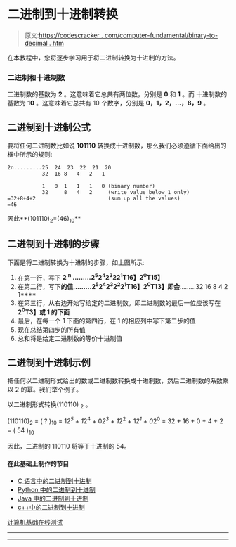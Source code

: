 # 二进制到十进制转换

> 原文:[https://codescracker . com/computer-fundamental/binary-to-decimal . htm](https://codescracker.com/computer-fundamental/binary-to-decimal.htm)

在本教程中，您将逐步学习用于将二进制转换为十进制的方法。

### 二进制和十进制数

二进制数的基数为 **2** 。这意味着它总共有两位数，分别是 **0** 和 **1** 。而 十进制数的基数为 **10** 。这意味着它总共有 10 个数字，分别是 **0，1，2，...，8，9** 。

## 二进制到十进制公式

要将任何二进制数比如说 **101110** 转换成十进制数，那么我们必须遵循下面给出的 框中所示的规则:

```
2n.........25  24  23  22  21  20
           32  16 8   4   2   1

           1   0  1   1   1   0 (binary number)
           32     8   4   2     (write value below 1 only)
=32+8+4+2                       (sum up all the values)
=46
```

因此**(101110)<sub>2</sub>=(46)<sub>10</sub>**

## 二进制到十进制的步骤

下面是将二进制转换为十进制的步骤，如上图所示:

1.  在第一行，写下 **2 <sup>n</sup> .........2<sup>5</sup>2<sup>4</sup>2<sup>3</sup>22<sup>1</sup>T16】2<sup>0</sup>T15】**
2.  在第二行，写下**的值.........2<sup>5</sup>2<sup>4</sup>2<sup>3</sup>2<sup>2</sup>2<sup>1</sup>T16】2<sup>0</sup>T13】即会**.........32 16 8 4 2 1****
3.  在第三行，从右边开始写给定的二进制数。即二进制数的最后一位应该写在**2<sup>0</sup>T3】或 **1** 的下面**
4.  最后，在每一个 1 下面的第四行，在 1 的相应列中写下第二步的值
5.  现在总结第四步的所有值
6.  总和将是给定二进制数的等价十进制值

## 二进制到十进制示例

把任何以二进制形式给出的数或二进制数转换成十进制数，然后二进制数的系数乘以 2 的幂。我们举个例子。

以二进制形式转换(110110) <sub>2</sub> 。

(110110)<sub>2</sub> = ( ? )<sub>10</sub>
= 1*2<sup>5</sup> + 1*2<sup>4</sup> + 0*2<sup>3</sup> + 1*2<sup>2</sup> + 1*2<sup>1</sup> + 0*2<sup>0</sup>
= 32 + 16 + 0 + 4 + 2
= ( 54 )<sub>10</sub>

因此，二进制的 110110 将等于十进制的 54。

#### 在此基础上制作的节目

*   [C 语言中的二进制到十进制](/c/program/c-program-convert-binary-to-decimal.htm)
*   [Python 中的二进制到十进制](/python/program/python-program-convert-binary-to-decimal.htm)
*   [Java 中的二进制到十进制](/java/program/java-program-convert-binary-to-decimal.htm)
*   [c++中的二进制到十进制](/cpp/program/cpp-program-convert-binary-to-decimal.htm)

[计算机基础在线测试](/exam/showtest.php?subid=14)

* * *

* * *